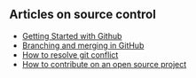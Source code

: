 ## Articles on source control
* [Getting Started with Github](https://github.com/mahedee/Articles/blob/master/source-control/getting-started-with-github.md)
* [Branching and merging in GitHub](https://github.com/mahedee/Articles/blob/master/source-control/branching-and-merging.md)
* [How to resolve git conflict](https://github.com/mahedee/Articles/blob/master/source-control/resolve-git-conflict.md)
* [How to contribute on an open source project](https://github.com/mahedee/Articles/blob/master/source-control/how-to-contribute-an-opensource-project.md)
